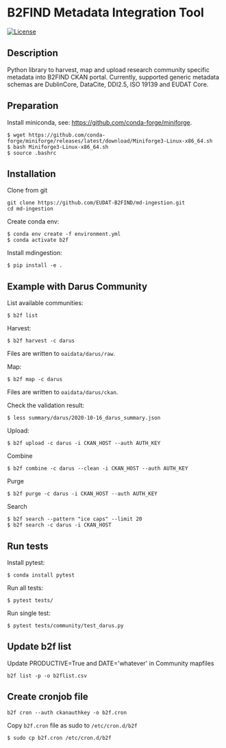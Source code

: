 # B2FIND Metadata Integration Tool

[![License](https://img.shields.io/badge/License-Apache%202.0-blue.svg)](https://opensource.org/licenses/Apache-2.0)

## Description

Python library to harvest, map and upload research community specific metadata into B2FIND CKAN portal. Currently, supported generic metadata schemas are DublinCore, DataCite, DDI2.5, ISO 19139 and EUDAT Core.

## Preparation

Install miniconda, see: https://github.com/conda-forge/miniforge.
```
$ wget https://github.com/conda-forge/miniforge/releases/latest/download/Miniforge3-Linux-x86_64.sh
$ bash Miniforge3-Linux-x86_64.sh
$ source .bashrc
```

## Installation

Clone from git
```
git clone https://github.com/EUDAT-B2FIND/md-ingestion.git
cd md-ingestion
```

Create conda env:
```
$ conda env create -f environment.yml
$ conda activate b2f
```

Install mdingestion:
```
$ pip install -e .
```

## Example with Darus Community

List available communities:
```
$ b2f list
```

Harvest:
```
$ b2f harvest -c darus
```

Files are written to `oaidata/darus/raw`.

Map:
```
$ b2f map -c darus
```

Files are written to `oaidata/darus/ckan`.

Check the validation result:
```
$ less summary/darus/2020-10-16_darus_summary.json
```

Upload:
```
$ b2f upload -c darus -i CKAN_HOST --auth AUTH_KEY
```

Combine
```
$ b2f combine -c darus --clean -i CKAN_HOST --auth AUTH_KEY
```

Purge
```
$ b2f purge -c darus -i CKAN_HOST --auth AUTH_KEY
```
Search
```
$ b2f search --pattern "ice caps" --limit 20
$ b2f search -c darus -i CKAN_HOST 
```

## Run tests

Install pytest:
```
$ conda install pytest
```

Run all tests:
```
$ pytest tests/
```

Run single test:
```
$ pytest tests/community/test_darus.py
```
## Update b2f list

Update PRODUCTIVE=True and DATE='whatever' in Community mapfiles
```
b2f list -p -o b2flist.csv
```
## Create cronjob file
```
b2f cron --auth ckanauthkey -o b2f.cron
```
Copy `b2f.cron` file as sudo to `/etc/cron.d/b2f`
```
$ sudo cp b2f.cron /etc/cron.d/b2f
```
